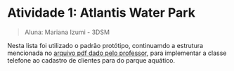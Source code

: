 # Atividade 1: Atlantis Water Park

> Aluna: Mariana Izumi - 3DSM

Nesta lista foi utilizado o padrão protótipo, continuamdo a estrutura mencionada no [arquivo pdf dado pelo professor](https://github.com/MariMiks/tecnicas-programacaoII/blob/atvI-atlantis/atvi-atlantis-water-park.pdf), para implementar a classe telefone ao cadastro de clientes para do parque aquático.


